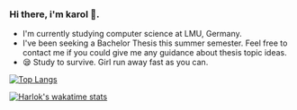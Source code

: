 ### Hi there, i'm karol :owl:.


- I'm currently studying computer science at LMU, Germany.
- I've been seeking a Bachelor Thesis this summer semester. Feel free to contact me if you could give me any guidance about thesis topic ideas.
- :sleepy: Study to survive. Girl run away fast as you can.

[![Top Langs](https://github-readme-stats.vercel.app/api/top-langs/?username=carola-niu)](https://github.com/anuraghazra/github-readme-stats)

[![Harlok's wakatime stats](https://github-readme-stats.vercel.app/api/wakatime?username=carola-niu)](https://github.com/anuraghazra/github-readme-stats)
